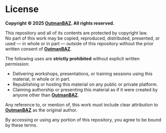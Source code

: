 # License

**Copyright © 2025 [OutmanBAZ](https://www.linkedin.com/in/outmanbaz/). All rights reserved.**

This repository and all of its contents are protected by copyright law.  
No part of this work may be copied, reproduced, distributed, presented, or used — in whole or in part — outside of this repository without the prior written consent of **[OutmanBAZ](https://www.linkedin.com/in/outmanbaz/)**.

The following uses are **strictly prohibited** without explicit written permission:
- Delivering workshops, presentations, or training sessions using this material, in whole or in part.  
- Republishing or hosting this material on any public or private platform.  
- Claiming authorship or presenting this material as if it were created by anyone other than **[OutmanBAZ](https://www.linkedin.com/in/outmanbaz/)**.

Any reference to, or mention of, this work must include clear attribution to **[OutmanBAZ](https://www.linkedin.com/in/outmanbaz/)** as the original author.

By accessing or using any portion of this repository, you agree to be bound by these terms.
